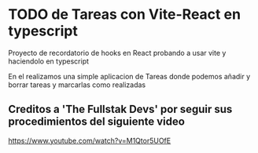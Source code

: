 # TODO de Tareas con Vite-React en typescript

Proyecto de recordatorio de hooks en React probando a usar vite y haciendolo en typescript

En el realizamos una simple aplicacion de Tareas donde podemos añadir y borrar tareas y marcarlas como realizadas

## Creditos a 'The Fullstak Devs' por seguir sus procedimientos del siguiente video

<https://www.youtube.com/watch?v=M1Qtor5UOfE>
